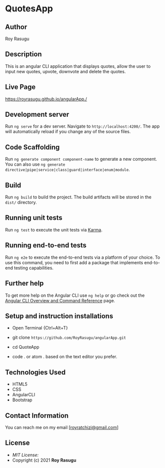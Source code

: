 # QuotesApp

## Author

Roy Rasugu

## Description

This is an angular CLI application that displays quotes, allow the user to input new quotes, upvote, downvote and delete the quotes.

## Live Page

https://royrasugu.github.io/angularApp./

## Development server

Run `ng serve` for a dev server. Navigate to `http://localhost:4200/`. The app will automatically reload if you change any of the source files.

## Code Scaffolding

Run `ng generate component component-name` to generate a new component. You can also use `ng generate directive|pipe|service|class|guard|interface|enum|module`.

## Build

Run `ng build` to build the project. The build artifacts will be stored in the `dist/` directory.

## Running unit tests

Run `ng test` to execute the unit tests via [Karma](https://karma-runner.github.io).

## Running end-to-end tests

Run `ng e2e` to execute the end-to-end tests via a platform of your choice. To use this command, you need to first add a package that implements end-to-end testing capabilities.

## Further help

To get more help on the Angular CLI use `ng help` or go check out the [Angular CLI Overview and Command Reference](https://angular.io/cli) page.

## Setup and instruction installations
* Open Terminal {Ctrl+Alt+T}

* git clone ```https://github.com/RoyRasugu/angularApp.git```

* cd QuoteApp

* code . or atom . based on the text editor you prefer.

## Technologies Used

* HTML5
* CSS
* AngularCLI
* Bootstrap

## Contact Information

You can reach me on my email [royratchizi@gmail.com]

## License
* *MIT License:*
* Copyright (c) 2021 **Roy Rasugu**